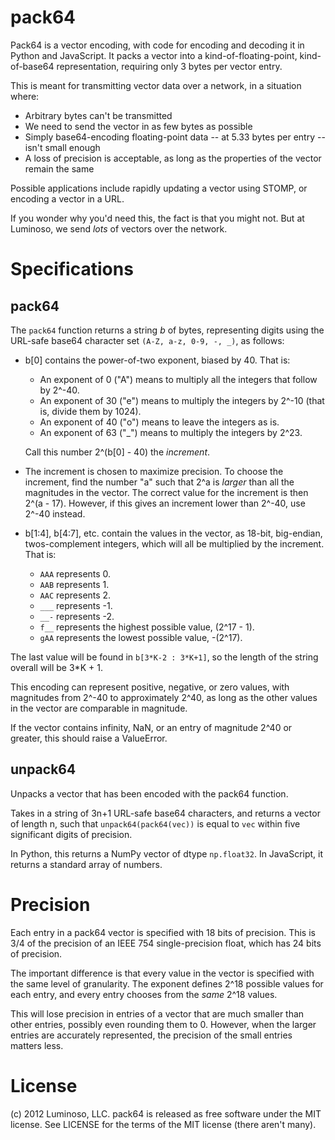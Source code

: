 pack64
======
Pack64 is a vector encoding, with code for encoding and decoding it in Python
and JavaScript. It packs a vector into a kind-of-floating-point, kind-of-base64
representation, requiring only 3 bytes per vector entry.

This is meant for transmitting vector data over a network, in a situation
where:

* Arbitrary bytes can't be transmitted
* We need to send the vector in as few bytes as possible
* Simply base64-encoding floating-point data -- at 5.33 bytes per entry --
  isn't small enough
* A loss of precision is acceptable, as long as the properties of the vector
  remain the same

Possible applications include rapidly updating a vector using STOMP, or
encoding a vector in a URL.

If you wonder why you'd need this, the fact is that you might not. But at
Luminoso, we send *lots* of vectors over the network.

Specifications
==============

pack64
------

The `pack64` function returns a string *b* of bytes, representing digits using
the URL-safe base64 character set `(A-Z, a-z, 0-9, -, _)`, as follows:

* b[0] contains the power-of-two exponent, biased by 40. That is:

    - An exponent of 0 ("A") means to multiply all the integers that
      follow by 2^-40.
    - An exponent of 30 ("e") means to multiply the integers by 2^-10 (that is,
      divide them by 1024).
    - An exponent of 40 ("o") means to leave the integers as is.
    - An exponent of 63 ("_") means to multiply the integers by
      2^23.

  Call this number 2^(b[0] - 40) the *increment*.

* The increment is chosen to maximize precision. To choose the increment,
  find the number "a" such that 2^a is *larger* than all the magnitudes
  in the vector. The correct value for the increment is then 2^(a - 17).
  However, if this gives an increment lower than 2^-40, use 2^-40 instead.

* b[1:4], b[4:7], etc. contain the values in the vector, as 18-bit,
  big-endian, twos-complement integers, which will all be multiplied by
  the increment. That is:

    - `AAA` represents 0.
    - `AAB` represents 1.
    - `AAC` represents 2.
    - `___` represents -1.
    - `__-` represents -2.
    - `f__` represents the highest possible value, (2^17 - 1).
    - `gAA` represents the lowest possible value, -(2^17).
  
The last value will be found in `b[3*K-2 : 3*K+1]`, so the length of the
string overall will be 3*K + 1.

This encoding can represent positive, negative, or zero values, with
magnitudes from 2^-40 to approximately 2^40, as long as the other
values in the vector are comparable in magnitude.

If the vector contains infinity, NaN, or an entry of magnitude 2^40 or
greater, this should raise a ValueError.

unpack64
--------
Unpacks a vector that has been encoded with the pack64 function.

Takes in a string of 3n+1 URL-safe base64 characters, and returns a
vector of length n, such that `unpack64(pack64(vec))` is equal
to `vec` within five significant digits of precision.
 
In Python, this returns a NumPy vector of dtype `np.float32`. In JavaScript, it
returns a standard array of numbers.

Precision
=========
Each entry in a pack64 vector is specified with 18 bits of precision. This is
3/4 of the precision of an IEEE 754 single-precision float, which has 24 bits
of precision.

The important difference is that every value in the vector is specified with
the same level of granularity. The exponent defines 2^18 possible values for
each entry, and every entry chooses from the *same* 2^18 values.

This will lose precision in entries of a vector that are much smaller than
other entries, possibly even rounding them to 0. However, when the larger
entries are accurately represented, the precision of the small entries matters
less.

License
=======
(c) 2012 Luminoso, LLC. pack64 is released as free software under the MIT
license. See LICENSE for the terms of the MIT license (there aren't many).

